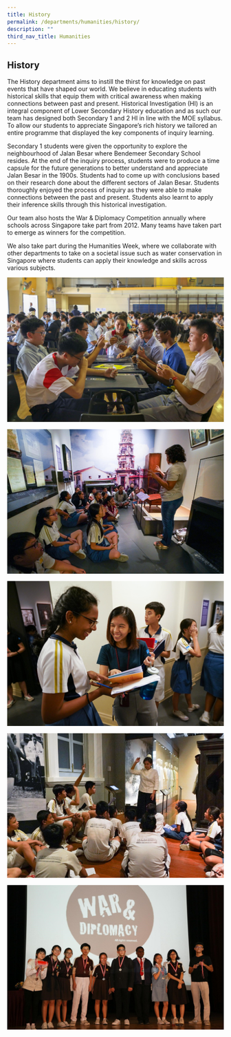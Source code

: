 ```yaml
---
title: History
permalink: /departments/humanities/history/
description: ""
third_nav_title: Humanities
---
```

## **History**

The History department aims to instill the thirst for knowledge on past events that have shaped our world. We believe in educating students with historical skills that equip them with critical awareness when making connections between past and present. Historical Investigation (HI) is an integral component of Lower Secondary History education and as such our team has designed both Secondary 1 and 2 HI in line with the MOE syllabus. To allow our students to appreciate Singapore’s rich history we tailored an entire programme that displayed the key components of inquiry learning. 

Secondary 1 students were given the opportunity to explore the neighbourhood of Jalan Besar where Bendemeer Secondary School resides. At the end of the inquiry process, students were to produce a time capsule for the future generations to better understand and appreciate Jalan Besar in the 1900s. Students had to come up with conclusions based on their research done about the different sectors of Jalan Besar. Students thoroughly enjoyed the process of inquiry as they were able to make connections between the past and present. Students also learnt to apply their inference skills through this historical investigation.

Our team also hosts the War & Diplomacy Competition annually where schools across Singapore take part from 2012. Many teams have taken part to emerge as winners for the competition. 

We also take part during the Humanities Week, where we collaborate with other departments to take on a societal issue such as water conservation in Singapore where students can apply their knowledge and skills across various subjects.


![History](/images/Departments/hum-hist5.jpg)

![History](/images/Departments/hum-hist1.jpg)

![History](/images/Departments/hum-hist2.jpg)

![History](/images/Departments/hum-hist3.jpg)

![History](/images/Departments/hum-hist4.jpg)